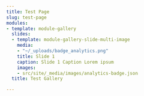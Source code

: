 ```yaml
---
title: Test Page
slug: test-page
modules:
- template: module-gallery
  slides:
  - template: module-gallery-slide-multi-image
    media:
    - "~/_uploads/badge_analytics.png"
    title: Slide 1
    caption: Slide 1 Caption Lorem ipsum
    images:
    - src/site/_media/images/analytics-badge.json
  title: Test Gallery

---
```

